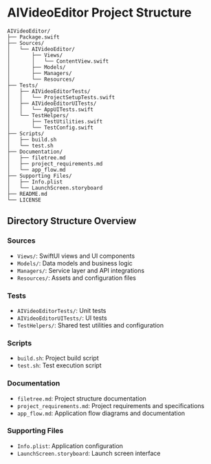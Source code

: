 # AIVideoEditor Project Structure

```
AIVideoEditor/
├── Package.swift
├── Sources/
│   └── AIVideoEditor/
│       ├── Views/
│       │   └── ContentView.swift
│       ├── Models/
│       ├── Managers/
│       └── Resources/
├── Tests/
│   ├── AIVideoEditorTests/
│   │   └── ProjectSetupTests.swift
│   ├── AIVideoEditorUITests/
│   │   └── AppUITests.swift
│   └── TestHelpers/
│       ├── TestUtilities.swift
│       └── TestConfig.swift
├── Scripts/
│   ├── build.sh
│   └── test.sh
├── Documentation/
│   ├── filetree.md
│   ├── project_requirements.md
│   └── app_flow.md
├── Supporting Files/
│   ├── Info.plist
│   └── LaunchScreen.storyboard
├── README.md
└── LICENSE
```

## Directory Structure Overview

### Sources
- `Views/`: SwiftUI views and UI components
- `Models/`: Data models and business logic
- `Managers/`: Service layer and API integrations
- `Resources/`: Assets and configuration files

### Tests
- `AIVideoEditorTests/`: Unit tests
- `AIVideoEditorUITests/`: UI tests
- `TestHelpers/`: Shared test utilities and configuration

### Scripts
- `build.sh`: Project build script
- `test.sh`: Test execution script

### Documentation
- `filetree.md`: Project structure documentation
- `project_requirements.md`: Project requirements and specifications
- `app_flow.md`: Application flow diagrams and documentation

### Supporting Files
- `Info.plist`: Application configuration
- `LaunchScreen.storyboard`: Launch screen interface